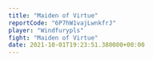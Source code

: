 ```yaml
---
title: "Maiden of Virtue"
reportCode: "6P7hW1vajLwnkfrJ"
player: "Windfurypls"
fight: "Maiden of Virtue"
date: 2021-10-01T19:23:51.380000+00:00
---
```

